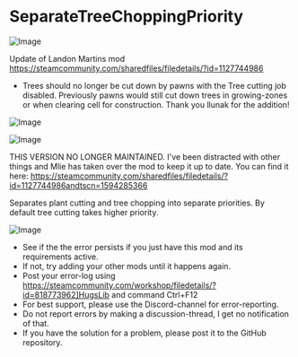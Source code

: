 # SeparateTreeChoppingPriority

![Image](https://i.imgur.com/buuPQel.png)

Update of Landon Martins mod
https://steamcommunity.com/sharedfiles/filedetails/?id=1127744986

- Trees should no longer be cut down by pawns with the Tree cutting job disabled. Previously pawns would still cut down trees in growing-zones or when clearing cell for construction. Thank you llunak for the addition!

![Image](https://i.imgur.com/pufA0kM.png)

	
![Image](https://i.imgur.com/Z4GOv8H.png)


THIS VERSION NO LONGER MAINTAINED.
I&apos;ve been distracted with other things and Mlie has taken over the mod to keep it up to date. You can find it here:
https://steamcommunity.com/sharedfiles/filedetails/?id=1127744986andtscn=1594285366

Separates plant cutting and tree chopping into separate priorities. By default tree cutting takes higher priority.


![Image](https://i.imgur.com/PwoNOj4.png)



-  See if the the error persists if you just have this mod and its requirements active.
-  If not, try adding your other mods until it happens again.
-  Post your error-log using https://steamcommunity.com/workshop/filedetails/?id=818773962]HugsLib and command Ctrl+F12
-  For best support, please use the Discord-channel for error-reporting.
-  Do not report errors by making a discussion-thread, I get no notification of that.
-  If you have the solution for a problem, please post it to the GitHub repository.




